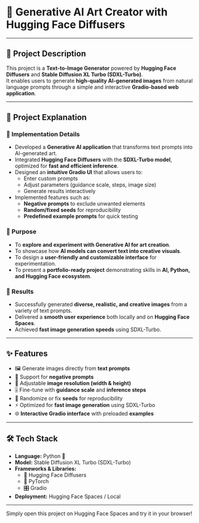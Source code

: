 # 🎨 Generative AI Art Creator with Hugging Face Diffusers
---

## 📝 Project Description
This project is a **Text-to-Image Generator** powered by **Hugging Face Diffusers** and **Stable Diffusion XL Turbo (SDXL-Turbo)**.  
It enables users to generate **high-quality AI-generated images** from natural language prompts through a simple and interactive **Gradio-based web application**.  

---

## 🧾 Project Explanation

### 🔹 Implementation Details
- Developed a **Generative AI application** that transforms text prompts into AI-generated art.  
- Integrated **Hugging Face Diffusers** with the **SDXL-Turbo model**, optimized for **fast and efficient inference**.  
- Designed an **intuitive Gradio UI** that allows users to:
  - Enter custom prompts
  - Adjust parameters (guidance scale, steps, image size)
  - Generate results interactively  
- Implemented features such as:
  - **Negative prompts** to exclude unwanted elements  
  - **Random/fixed seeds** for reproducibility  
  - **Predefined example prompts** for quick testing  

### 🔹 Purpose
- To **explore and experiment with Generative AI for art creation**.  
- To showcase how **AI models can convert text into creative visuals**.  
- To design a **user-friendly and customizable interface** for experimentation.  
- To present a **portfolio-ready project** demonstrating skills in **AI, Python, and Hugging Face ecosystem**.  

### 🔹 Results
- Successfully generated **diverse, realistic, and creative images** from a variety of text prompts.  
- Delivered a **smooth user experience** both locally and on **Hugging Face Spaces**.  
- Achieved **fast image generation speeds** using SDXL-Turbo.  

---

## ✨ Features
- 🖼️ Generate images directly from **text prompts**  
- 🎨 Support for **negative prompts**  
- 📐 Adjustable **image resolution (width & height)**  
- 🎚️ Fine-tune with **guidance scale** and **inference steps**  
- 🎲 Randomize or fix **seeds** for reproducibility  
- ⚡ Optimized for **fast image generation** using SDXL-Turbo  
- 🌐 **Interactive Gradio interface** with preloaded **examples**  

---

## 🛠️ Tech Stack
- **Language:** Python 🐍  
- **Model:** Stable Diffusion XL Turbo (SDXL-Turbo)  
- **Frameworks & Libraries:**  
  - 🤗 Hugging Face Diffusers  
  - 🧠 PyTorch  
  - 🎛️ Gradio  
- **Deployment:** Hugging Face Spaces / Local  

---

Simply open this project on Hugging Face Spaces and try it in your browser!
